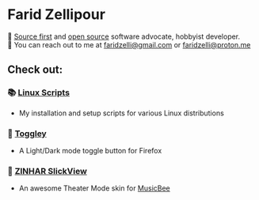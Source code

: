# Farid Zellipour

🦚 [Source first](https://sourcefirst.com/) and [open source](https://opensource.org/osd) software advocate, hobbyist developer.  
📨 You can reach out to me at faridzelli@gmail.com or faridzelli@proton.me

## Check out:
### 📚️ [Linux Scripts](https://github.com/FaridZelli/LinuxScripts)
- My installation and setup scripts for various Linux distributions
### 🦊 [Toggley](https://addons.mozilla.org/en-US/firefox/addon/toggley/)
- A Light/Dark mode toggle button for Firefox
### 🐝 [ZINHAR SlickView](https://www.getmusicbee.com/addons/theater-mode/476/zinhar-slickview/)
- An awesome Theater Mode skin for [MusicBee](https://getmusicbee.com/)
